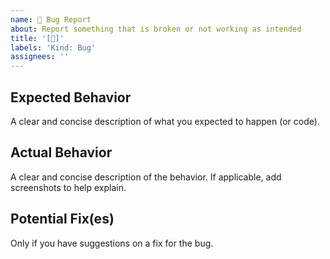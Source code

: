 ```yaml
---
name: 🐞 Bug Report
about: Report something that is broken or not working as intended
title: '[🐞]'
labels: 'Kind: Bug'
assignees: ''
---
```

<!--- Provide a general summary of the issue in the Title above -->

## Expected Behavior
A clear and concise description of what you expected to happen (or code).

## Actual Behavior
A clear and concise description of the behavior. If applicable, add screenshots to help explain.

## Potential Fix(es)
Only if you have suggestions on a fix for the bug.

